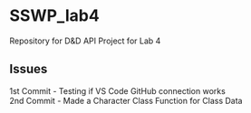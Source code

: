 # SSWP_lab4
Repository for D&amp;D API Project for Lab 4

## Issues
1st Commit - Testing if VS Code GitHub connection works<br>
2nd Commit - Made a Character Class Function for Class Data